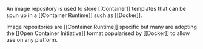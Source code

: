 An image repository is used to store [[Container]] templates that can be spun up in a [[Container Runtime]] such as [[Docker]]. 

Image repositories are [[Container Runtime]] specific but many are adopting the [[Open Container Initiative]] format popularised by [[Docker]] to allow use on any platform.